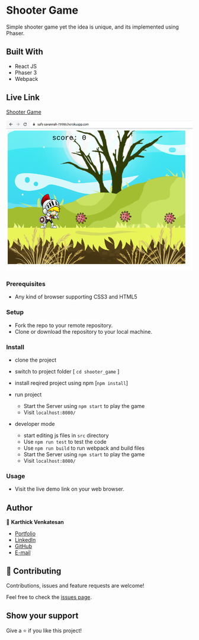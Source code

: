 # Shooter Game
  Simple shooter game yet the idea is unique, and its implemented using Phaser.

## Built With

- React JS
- Phaser 3
- Webpack


## Live Link

[Shooter Game](https://safe-savannah-79986.herokuapp.com/)

![Home Page](screenshot/game.png)


### Prerequisites

- Any kind of browser supporting CSS3 and HTML5

### Setup

- Fork the repo to your remote repository.
- Clone or download the repository to your local machine.

### Install

- clone the project
- switch to project folder [ `cd shooter_game` ]
- install reqired project using npm [`npm install`] 

- run project
  - Start the Server using `npm start` to play the game
  - Visit `localhost:8080/`

- developer mode
  - start editing js files in `src` directory
  - Use  `npm run test` to test the code
  - Use  `npm run build` to run webpack and build files
  - Start the Server using `npm start` to play the game
  - Visit `localhost:8080/`


### Usage

- Visit the live demo link on your web browser.

## Author

👤 **Karthick Venkatesan**

- [Portfolio](https://karthi07.github.io/)
- [LinkedIn](https://www.linkedin.com/in/karthickvenkadesan/)
- [GitHub](https://github.com/karthi07)
- [E-mail](itkarthi02@gmail.com)

## 🤝 Contributing

Contributions, issues and feature requests are welcome!

Feel free to check the [issues page](https://github.com/karthi07/shooter_game/issues).

## Show your support

Give a ⭐️ if you like this project!
